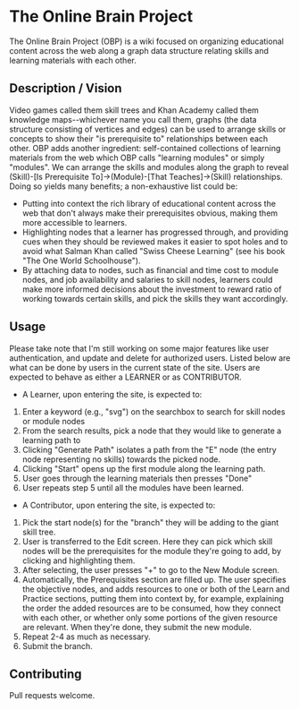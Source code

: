 # The Online Brain Project
The Online Brain Project (OBP) is a wiki focused on organizing educational content across the web along a graph data structure relating skills and learning materials with each other.

## Description / Vision
Video games called them skill trees and Khan Academy called them knowledge maps--whichever name you call them, graphs (the data structure consisting of vertices and edges) can be used to arrange skills or concepts to show their "is prerequisite to" relationships between each other. OBP adds another ingredient: self-contained collections of learning materials from the web which OBP calls "learning modules" or simply "modules". We can arrange the skills and modules along the graph to reveal (Skill)-[Is Prerequisite To]->(Module)-[That Teaches]->(Skill) relationships. Doing so yields many benefits; a non-exhaustive list could be:
- Putting into context the rich library of educational content across the web that don't always make their prerequisites obvious, making them more accessible to learners.
- Highlighting nodes that a learner has progressed through, and providing cues when they should be reviewed makes it easier to spot holes and to avoid what Salman Khan called "Swiss Cheese Learning" (see his book "The One World Schoolhouse").
- By attaching data to nodes, such as financial and time cost to module nodes, and job availability and salaries to skill nodes, learners could make more informed decisions about the investment to reward ratio of working towards certain skills, and pick the skills they want accordingly.

## Usage
Please take note that I'm still working on some major features like user authentication, and update and delete for authorized users. Listed below are what can be done by users in the current state of the site. Users are expected to behave as either a LEARNER or as CONTRIBUTOR.

- A Learner, upon entering the site, is expected to:
1. Enter a keyword (e.g., "svg") on the searchbox to search for skill nodes or module nodes 
2. From the search results, pick a node that they would like to generate a learning path to
3. Clicking "Generate Path" isolates a path from the "E" node (the entry node representing no skills) towards the picked node.
4. Clicking "Start" opens up the first module along the learning path.
5. User goes through the learning materials then presses "Done"
6. User repeats step 5 until all the modules have been learned.

- A Contributor, upon entering the site, is expected to:
1. Pick the start node(s) for the "branch" they will be adding to the giant skill tree.
2. User is transferred to the Edit screen. Here they can pick which skill nodes will be the prerequisites for the module they're going to add, by clicking and highlighting them.
3. After selecting, the user presses "+" to go to the New Module screen.
4. Automatically, the Prerequisites section are filled up. The user specifies the objective nodes, and adds resources to one or both of the Learn and Practice sections, putting them into context by, for example, explaining the order the added resources are to be consumed, how they connect with each other, or whether only some portions of the given resource are relevant. When they're done, they submit the new module.
5. Repeat 2-4 as much as necessary.
6. Submit the branch.

## Contributing
Pull requests welcome. 
